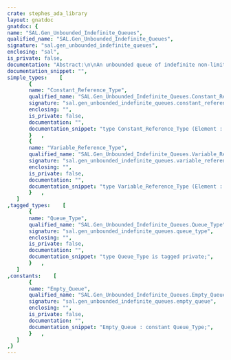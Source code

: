 ```yaml
---
crate: stephes_ada_library
layout: gnatdoc
gnatdoc: {
name: "SAL.Gen_Unbounded_Indefinite_Queues",
qualified_name: "SAL.Gen_Unbounded_Indefinite_Queues",
signature: "sal.gen_unbounded_indefinite_queues",
enclosing: "sal",
is_private: false,
documentation: "Abstract:\n\nAn unbounded queue of indefinite non-limited elements.\n\nCopyright (C) 2017, 2019 Stephen Leake.  All Rights Reserved.\n\nThis library is free software;  you can redistribute it and/or modify it\nunder terms of the  GNU General Public License  as published by the Free\nSoftware  Foundation;  either version 3,  or (at your  option) any later\nversion. This library is distributed in the hope that it will be useful,\nbut WITHOUT ANY WARRANTY;  without even the implied warranty of MERCHAN-\nTABILITY or FITNESS FOR A PARTICULAR PURPOSE.\n\nAs a special exception under Section 7 of GPL version 3, you are granted\nadditional permissions described in the GCC Runtime Library Exception,\nversion 3.1, as published by the Free Software Foundation.\n\n@formal Element_Type",
documentation_snippet: "",
simple_types:    [
       {
       name: "Constant_Reference_Type",
       qualified_name: "SAL.Gen_Unbounded_Indefinite_Queues.Constant_Reference_Type",
       signature: "sal.gen_unbounded_indefinite_queues.constant_reference_type",
       enclosing: "",
       is_private: false,
       documentation: "",
       documentation_snippet: "type Constant_Reference_Type (Element : not null access constant Element_Type) is private\nwith Implicit_Dereference => Element;",
       }   ,
       {
       name: "Variable_Reference_Type",
       qualified_name: "SAL.Gen_Unbounded_Indefinite_Queues.Variable_Reference_Type",
       signature: "sal.gen_unbounded_indefinite_queues.variable_reference_type",
       enclosing: "",
       is_private: false,
       documentation: "",
       documentation_snippet: "type Variable_Reference_Type (Element : not null access Element_Type) is private\nwith Implicit_Dereference => Element;",
       }   ,
   ]
,tagged_types:    [
       {
       name: "Queue_Type",
       qualified_name: "SAL.Gen_Unbounded_Indefinite_Queues.Queue_Type",
       signature: "sal.gen_unbounded_indefinite_queues.queue_type",
       enclosing: "",
       is_private: false,
       documentation: "",
       documentation_snippet: "type Queue_Type is tagged private;",
       }   ,
   ]
,constants:    [
       {
       name: "Empty_Queue",
       qualified_name: "SAL.Gen_Unbounded_Indefinite_Queues.Empty_Queue",
       signature: "sal.gen_unbounded_indefinite_queues.empty_queue",
       enclosing: "",
       is_private: false,
       documentation: "",
       documentation_snippet: "Empty_Queue : constant Queue_Type;",
       }   ,
   ]
,}
---
```

